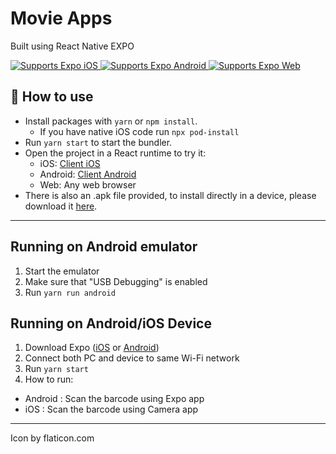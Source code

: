 # Movie Apps

Built using React Native EXPO

<p>
  <!-- iOS -->
  <a href="https://itunes.apple.com/app/apple-store/id982107779">
    <img alt="Supports Expo iOS" longdesc="Supports Expo iOS" src="https://img.shields.io/badge/iOS-4630EB.svg?style=flat-square&logo=APPLE&labelColor=999999&logoColor=fff" />
  </a>
  <!-- Android -->
  <a href="https://play.google.com/store/apps/details?id=host.exp.exponent&referrer=blankexample">
    <img alt="Supports Expo Android" longdesc="Supports Expo Android" src="https://img.shields.io/badge/Android-4630EB.svg?style=flat-square&logo=ANDROID&labelColor=A4C639&logoColor=fff" />
  </a>
  <!-- Web -->
  <a href="https://docs.expo.dev/workflow/web/">
    <img alt="Supports Expo Web" longdesc="Supports Expo Web" src="https://img.shields.io/badge/web-4630EB.svg?style=flat-square&logo=GOOGLE-CHROME&labelColor=4285F4&logoColor=fff" />
  </a>
</p>

## 🚀 How to use

- Install packages with `yarn` or `npm install`.
  - If you have native iOS code run `npx pod-install`
- Run `yarn start` to start the bundler.
- Open the project in a React runtime to try it:
  - iOS: [Client iOS](https://itunes.apple.com/app/apple-store/id982107779)
  - Android: [Client Android](https://play.google.com/store/apps/details?id=host.exp.exponent&referrer=blankexample)
  - Web: Any web browser
- There is also an .apk file provided, to install directly in a device, please download it [here](https://expo.dev/artifacts/34c93a07-d487-4006-8289-0c9f2a08c9a8).

<hr>

## Running on Android emulator

1. Start the emulator
2. Make sure that "USB Debugging" is enabled
3. Run `yarn run android`

## Running on Android/iOS Device

1. Download Expo ([iOS](https://itunes.apple.com/app/apple-store/id982107779) or [Android](https://play.google.com/store/apps/details?id=host.exp.exponent&referrer=blankexample))
2. Connect both PC and device to same Wi-Fi network
3. Run `yarn start`
4. How to run:

- Android : Scan the barcode using Expo app
- iOS : Scan the barcode using Camera app
<hr>
Icon by flaticon.com
